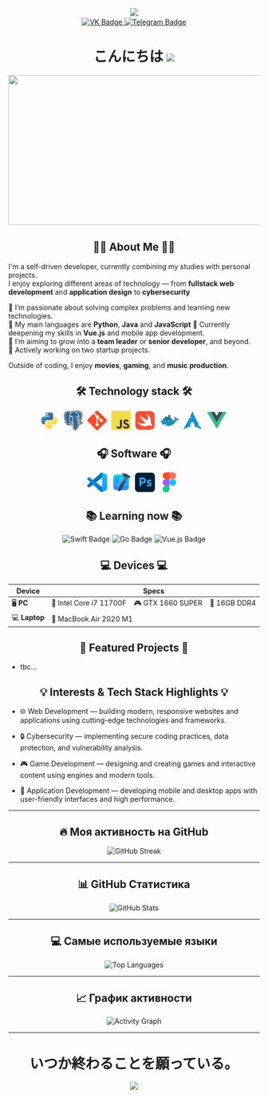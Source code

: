 <div id="header" align="center">
  <img src="https://i.pinimg.com/originals/05/24/e5/0524e549a4c26b0baa20d102cb2e1aa4.gif" width="239">
  
  <div id="badges">
    <a href="https://vk.com/anthony_winchester">
      <img src="https://img.shields.io/badge/VKontakte-gray?logo=vk&logoColor=white&style=for-the-badge" alt="VK Badge"/>
    </a>
    <a href="https://telegram.me/anthony_winchester">
      <img src="https://img.shields.io/badge/Telegram-grey?logo=telegram&logoColor=white&style=for-the-badge" alt="Telegram Badge"/>
    </a>
  </div>

  <h1>こんにちは <img src="https://media.giphy.com/media/hvRJCLFzcasrR4ia7z/giphy.gif" width="30px"/></h1>
</div>

<div align="center">
  <img src="https://i.pinimg.com/originals/e2/76/c3/e276c3e600c1f4ac9da417d7a2beaf65.gif" width="600" height="300"/>
</div>


<h2 align="center">👨‍💻 About Me 👨‍💻</h2>

I'm a self-driven developer, currently combining my studies with personal projects.  
I enjoy exploring different areas of technology — from **fullstack web development** and **application design** to **cybersecurity** 

🔹 I’m passionate about solving complex problems and learning new technologies.  
🔹 My main languages are **Python**, **Java** and **JavaScript** 
🔹 Currently deepening my skills in **Vue.js** and mobile app development.  
🔹 I’m aiming to grow into a **team leader** or **senior developer**, and beyond.  
🔹 Actively working on two startup projects.  

Outside of coding, I enjoy **movies**, **gaming**, and **music production**.


<h2 align="center">🛠️ Technology stack 🛠️</h2>


<div align="center">
  <img src="https://github.com/devicons/devicon/blob/master/icons/python/python-original.svg" title="Python" width="40" height="40"/>&nbsp;
  <img src="https://github.com/devicons/devicon/blob/master/icons/postgresql/postgresql-original.svg" title="PostgreSQL" width="40" height="40"/>&nbsp;
  <img src="https://github.com/devicons/devicon/blob/master/icons/git/git-original.svg" title="Git" width="40" height="40"/>&nbsp;
  <img src="https://github.com/devicons/devicon/blob/master/icons/javascript/javascript-original.svg" title="JavaScript" width="40" height="40"/>&nbsp;
  <img src="https://github.com/devicons/devicon/blob/master/icons/swift/swift-original.svg" title="Swift" width="40" height="40"/>&nbsp;
  <img src="https://github.com/devicons/devicon/blob/master/icons/docker/docker-original.svg" title="Docker" width="40" height="40"/>&nbsp;
  <img src="https://github.com/devicons/devicon/blob/master/icons/archlinux/archlinux-original.svg" title="Arch Linux" width="40" height="40"/>&nbsp;
  <img src = "https://github.com/devicons/devicon/blob/master/icons/vuejs/vuejs-original.svg" title = "Vue.js" width = "40" height = "40"/>&nbsp;
</div>


<h2 align="center">🎧 Software 🎧</h2>


<div align = "center">
  <img src = "https://github.com/devicons/devicon/blob/master/icons/vscode/vscode-original.svg" title = "VSCode" width = "40" height = "40"/>&nbsp;
  <img src = "https://github.com/devicons/devicon/blob/master/icons/xcode/xcode-original.svg" title = "XCode" width = "40" height = "40"/>&nbsp;
  <img src = "https://github.com/devicons/devicon/blob/master/icons/photoshop/photoshop-original.svg" title = "Photoshop" width = "40" height = "40"/>&nbsp;
  <img src = "https://github.com/devicons/devicon/blob/master/icons/figma/figma-original.svg" title = "Figma" width = "40" height = "40"/>&nbsp;
</div>


<h2 align="center">📚 Learning now 📚</h2>

<p align="center">
  <img src="https://img.shields.io/badge/SWIFT-FA7343?style=for-the-badge&logo=swift&logoColor=white" alt="Swift Badge" />
  <img src="https://img.shields.io/badge/GO-00ADD8?style=for-the-badge&logo=go&logoColor=white" alt="Go Badge" />
  <img src="https://img.shields.io/badge/VUE.JS-4FC08D?style=for-the-badge&logo=vuedotjs&logoColor=white" alt="Vue.js Badge" />
</p>


<h2 align="center">💻 Devices 💻</h2>

<div align="center">

| Device      | Specs                                                      |
|-------------|------------------------------------------------------------|
| 🖥️ **PC**    | 🧠 Intel Core i7 11700F &nbsp;&nbsp; 🎮 GTX 1660 SUPER &nbsp;&nbsp; 💾 16GB DDR4 |
| 💻 **Laptop** | 🍎 MacBook Air 2020 M1                                     |

</div>

<h2 align="center">📌 Featured Projects 📌</h2>

- tbc...

<h2 align="center">💡 Interests & Tech Stack Highlights 💡</h2>

- 🌐 Web Development — building modern, responsive websites and applications using cutting-edge technologies and frameworks.

- 🔒 Cybersecurity — implementing secure coding practices, data protection, and vulnerability analysis.

- 🎮 Game Development — designing and creating games and interactive content using engines and modern tools.

- 📱 Application Development — developing mobile and desktop apps with user-friendly interfaces and high performance.

---

<h2 align="center">🔥 Моя активность на GitHub</h2>
<p align="center">
  <img src="https://github-readme-streak-stats.herokuapp.com?user=FelixWinchester&theme=tokyonight&hide_border=true" alt="GitHub Streak" />
</p>

---

<h2 align="center">📊 GitHub Статистика</h2>
<p align="center">
  <img src="https://github-readme-stats.vercel.app/api?username=FelixWinchester&show_icons=true&theme=tokyonight&hide_border=true" alt="GitHub Stats" />
</p>

---

<h2 align="center">💻 Самые используемые языки</h2>
<p align="center">
  <img src="https://github-readme-stats.vercel.app/api/top-langs/?username=FelixWinchester&layout=compact&theme=tokyonight&hide_border=true" alt="Top Languages" />
</p>

---

<h2 align="center">📈 График активности</h2>
<p align="center">
  <img src="https://github-readme-activity-graph.cyclic.app/graph?username=FelixWinchester&theme=tokyo-night&hide_border=true" alt="Activity Graph" />
</p>

---

<div align="center">
  <h1>いつか終わることを願っている。</h1>  
  <img src="https://i.pinimg.com/originals/1b/83/3c/1b833c993c0f583e0b2bc3de2231fa24.gif" width="500">
</div>
